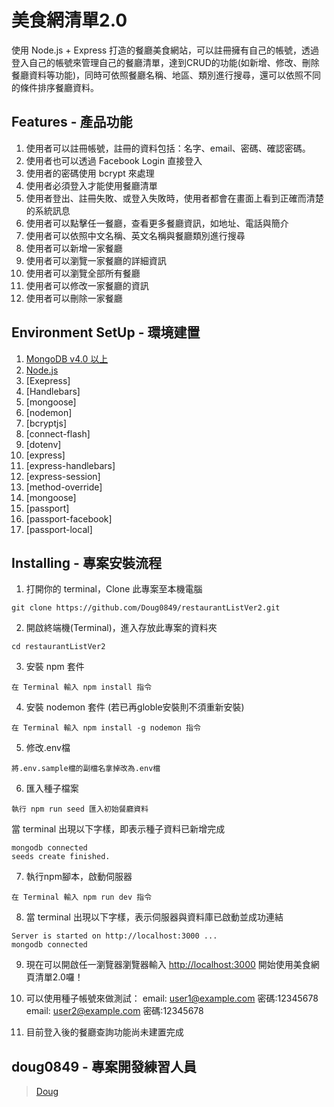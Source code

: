 # 美食網清單2.0

使用 Node.js + Express 打造的餐廳美食網站，可以註冊擁有自己的帳號，透過登入自己的帳號來管理自己的餐廳清單，達到CRUD的功能(如新增、修改、刪除餐廳資料等功能)，同時可依照餐廳名稱、地區、類別進行搜尋，還可以依照不同的條件排序餐廳資料。

## Features - 產品功能

1. 使用者可以註冊帳號，註冊的資料包括：名字、email、密碼、確認密碼。
2. 使用者也可以透過 Facebook Login 直接登入
3. 使用者的密碼使用 bcrypt 來處理
4. 使用者必須登入才能使用餐廳清單
5. 使用者登出、註冊失敗、或登入失敗時，使用者都會在畫面上看到正確而清楚的系統訊息
6. 使用者可以點擊任一餐廳，查看更多餐廳資訊，如地址、電話與簡介
7. 使用者可以依照中文名稱、英文名稱與餐廳類別進行搜尋
8. 使用者可以新增一家餐廳
9. 使用者可以瀏覽一家餐廳的詳細資訊
10. 使用者可以瀏覽全部所有餐廳
11. 使用者可以修改一家餐廳的資訊
12. 使用者可以刪除一家餐廳

## Environment SetUp - 環境建置

1. [MongoDB v4.0 以上](https://www.mongodb.com/download-center/community)
2. [Node.js](https://nodejs.org/en/)
3. [Exepress]
4. [Handlebars]
6. [mongoose]
7. [nodemon]
8. [bcryptjs]
9. [connect-flash]
10. [dotenv]
11. [express]
12. [express-handlebars]
13. [express-session]
14. [method-override]
15. [mongoose]
16. [passport]
17. [passport-facebook]
18. [passport-local]

## Installing - 專案安裝流程

1. 打開你的 terminal，Clone 此專案至本機電腦

```
git clone https://github.com/Doug0849/restaurantListVer2.git
```

2. 開啟終端機(Terminal)，進入存放此專案的資料夾

```
cd restaurantListVer2
```

3. 安裝 npm 套件

```
在 Terminal 輸入 npm install 指令
```

4. 安裝 nodemon 套件 (若已再globle安裝則不須重新安裝)

```
在 Terminal 輸入 npm install -g nodemon 指令
```

5. 修改.env檔
```
將.env.sample檔的副檔名拿掉改為.env檔
```

6. 匯入種子檔案

```
執行 npm run seed 匯入初始餐廳資料
```

當 terminal 出現以下字樣，即表示種子資料已新增完成

```
mongodb connected
seeds create finished.
```

7. 執行npm腳本，啟動伺服器

```
在 Terminal 輸入 npm run dev 指令
```

8. 當 terminal 出現以下字樣，表示伺服器與資料庫已啟動並成功連結

```
Server is started on http://localhost:3000 ...
mongodb connected
```

9. 現在可以開啟任一瀏覽器瀏覽器輸入 [http://localhost:3000](http://localhost:3000) 開始使用美食網頁清單2.0囉！

10. 可以使用種子帳號來做測試：
  email: user1@example.com 密碼:12345678
  email: user2@example.com 密碼:12345678
  
11. 目前登入後的餐廳查詢功能尚未建置完成

## doug0849 - 專案開發練習人員
> [Doug](https://github.com/doug0849)
